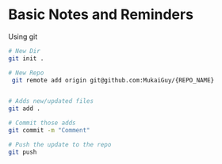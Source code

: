 # Basic Notes and Reminders

Using git

```bash
# New Dir
git init .

# New Repo
 git remote add origin git@github.com:MukaiGuy/{REPO_NAME}


# Adds new/updated files
git add .

# Commit those adds
git commit -m "Comment"

# Push the update to the repo
git push 

```

